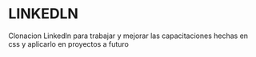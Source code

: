 # LINKEDLN
Clonacion Linkedln para trabajar y mejorar las capacitaciones hechas en css y aplicarlo en proyectos a futuro
